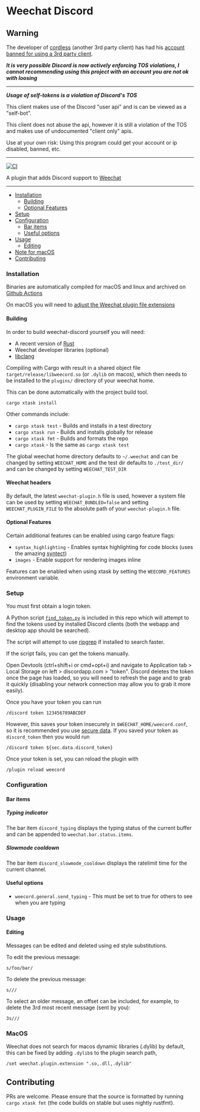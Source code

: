 # Weechat Discord

## Warning

The developer of [cordless](https://github.com/Bios-Marcel/cordless) (another 3rd party client) has had his [account banned for using a 3rd party client](https://github.com/Bios-Marcel/cordless#i-am-closing-down-the-cordless-project).

***It is very possible Discord is now actively enforcing TOS violations, I cannot recommending using this project with an account you are not ok with loosing***

---

***Usage of self-tokens is a violation of Discord's TOS***

This client makes use of the Discord "user api" and is can be viewed as a "self-bot".

This client does not abuse the api, however it is still a violation of the TOS and makes use of undocumented "client only"
apis.

Use at your own risk: Using this program could get your account or ip disabled, banned, etc.

---

[![CI](https://github.com/terminal-discord/weechat-discord/workflows/CI/badge.svg)](https://github.com/terminal-discord/weechat-discord/actions)


A plugin that adds Discord support to [Weechat](https://weechat.org/)

---

* [Installation](#installation)
  * [Building](#building)
  * [Optional Features](#optional-features)
* [Setup](#setup)
* [Configuration](#configuration)
  * [Bar items](#bar-items)
  * [Useful options](#useful-options)
* [Usage](#usage)
  * [Editing](#editing)
* [Note for macOS](#macos)
* [Contributing](#contributing)


### Installation

Binaries are automatically compiled for macOS and linux and archived on [Github Actions](https://terminal-discord.vercel.app/api/latest-build?repo=weechat-discord&workflow=1329556&branch=mk3&redirect)

On macOS you will need to [adjust the Weechat plugin file extensions](#macos)

#### Building

In order to build weechat-discord yourself you will need:

* A recent version of [Rust](https://www.rust-lang.org/)
* Weechat developer libraries (optional)
* [libclang](https://rust-lang.github.io/rust-bindgen/requirements.html)

Compiling with Cargo with result in a shared object file `target/release/libweecord.so` (or `.dylib` on macos), which
then needs to be installed to the `plugins/` directory of your weechat home.

This can be done automatically with the project build tool.

```
cargo xtask install
```

Other commands include:

* `cargo xtask test` - Builds and installs in a test directory
* `cargo xtask run` - Builds and installs globally for release
* `cargo xtask fmt` - Builds and formats the repo
* `cargo xtask` - Is the same as `cargo xtask test`

The global weechat home directory defaults to `~/.weechat` and can be changed by setting `WEECHAT_HOME` and the test
dir defaults to `./test_dir/` and can be changed by setting `WEECHAT_TEST_DIR`

#### Weechat headers

By default, the latest `weechat-plugin.h` file is used, however a system file can be used by setting
`WEECHAT_BUNDLED=false` and setting `WEECHAT_PLUGIN_FILE` to the absolute path of your `weechat-plugin.h` file.

#### Optional Features

Certain additional features can be enabled using cargo feature flags:
* `syntax_highlighting` - Enables syntax highlighting for code blocks (uses the amazing [syntect](https://github.com/trishume/syntect))
* `images` - Enable support for rendering images inline

Features can be enabled when using xtask by setting the `WEECORD_FEATURES` environment variable.

### Setup

You must first obtain a login token.

A Python script [`find_token.py`](find_token.py) is included in this repo which will attempt to find the tokens used by
installed Discord clients (both the webapp and desktop app should be searched).

The script will attempt to use [ripgrep](https://github.com/BurntSushi/ripgrep) if installed to search faster.

If the script fails, you can get the tokens manually.

Open Devtools (ctrl+shift+i or cmd+opt+i) and navigate to Application tab > Local Storage on left > discordapp.com > "token".
Discord deletes the token once the page has loaded, so you will need to refresh the page and to grab it quickly
(disabling your network connection may allow you to grab it more easily).

Once you have your token you can run

```
/discord token 123456789ABCDEF
```

However, this saves your token insecurely in `$WEECHAT_HOME/weecord.conf`, so it is recommended you use [secure data](https://weechat.org/blog/post/2013/08/04/Secured-data).
If you saved your token as `discord_token` then you would run

```
/discord token ${sec.data.discord_token}
```

Once your token is set, you can reload the plugin with

```
/plugin reload weecord
```

### Configuration

#### Bar items
##### Typing indicator

The bar item `discord_typing` displays the typing status of the current buffer and can be appended to
`weechat.bar.status.items`.


##### Slowmode cooldown

The bar item `discord_slowmode_cooldown` displays the ratelimit time for the current channel.

#### Useful options

* `weecord.general.send_typing` - This must be set to true for others to see when you are typing


### Usage

#### Editing

Messages can be edited and deleted using ed style substitutions.

To edit the previous message:
```
s/foo/bar/
```

To delete the previous message:
```
s///
```

To select an older message, an offset can be included, for example, to delete the 3rd most recent message (sent by you):
```
3s///
```

### MacOS
Weechat does not search for macos dynamic libraries (.dylib) by default, this can be fixed by adding `.dylib`s to the plugin search path,

```
/set weechat.plugin.extension ".so,.dll,.dylib"
```

## Contributing

PRs are welcome.
Please ensure that the source is formatted by running `cargo xtask fmt` (the code builds on stable but uses nightly rustfmt). 